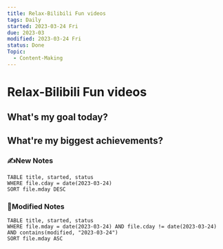 ```yaml
---
title: Relax-Bilibili Fun videos
tags: Daily
started: 2023-03-24 Fri
due: 2023-03
modified: 2023-03-24 Fri
status: Done
Topic:
  - Content-Making
---
```

# Relax-Bilibili Fun videos
## What's my goal today?


## What're my biggest achievements?
### ✍️New Notes

```dataview
TABLE title, started, status
WHERE file.cday = date(2023-03-24)
SORT file.mday DESC
```

### 📝Modified Notes

```dataview
TABLE title, started, status
WHERE file.mday = date(2023-03-24) AND file.cday != date(2023-03-24) AND contains(modified, "2023-03-24")
SORT file.mday ASC
```